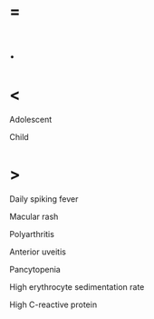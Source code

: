 # =

# .

# <

Adolescent

Child

# >

Daily spiking fever

Macular rash

Polyarthritis

Anterior uveitis

Pancytopenia

High erythrocyte sedimentation rate

High C-reactive protein
